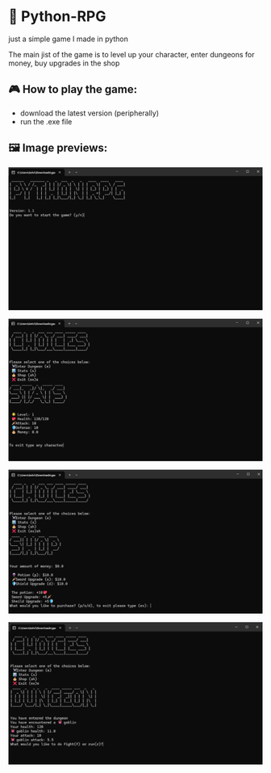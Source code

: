 # 🐍 Python-RPG
just a simple game I made in python

The main jist of the game is to level up your character, enter dungeons for money, buy upgrades in the shop

## 🎮 How to play the game:
- download the latest version (peripherally)
- run the .exe file

## 🖼️ Image previews: 

![startscreen](https://github.com/Wxyce/Python-RPG/blob/main/images/startscreen.png)

![stats](https://github.com/Wxyce/Python-RPG/blob/main/images/stats.png)

![shop](https://github.com/Wxyce/Python-RPG/blob/main/images/shop.png)

![dungeon](https://github.com/Wxyce/Python-RPG/blob/main/images/dungeon.png)
